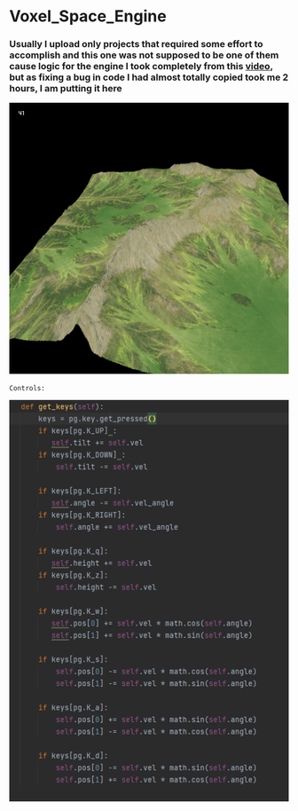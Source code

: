 # Voxel_Space_Engine
### Usually I upload only projects that required some effort to accomplish and this one was not supposed to be one of them cause logic for the engine I took completely from this [video](https://www.youtube.com/watch?v=CDak8p1fszw&t=392s), but as fixing a bug in code I had almost totally copied took me 2 hours, I am putting it here
![This is a alt text.](/examples/sample1.png "This is a sample image.")
    
    Controls:
    
![This is a alt text.](/examples/sample2.png "This is a sample image.")


    
    








